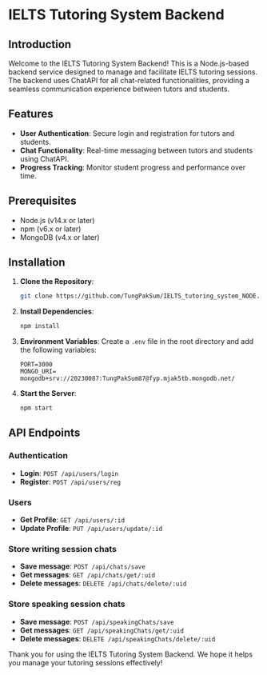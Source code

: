 
# IELTS Tutoring System Backend

## Introduction

Welcome to the IELTS Tutoring System Backend! This is a Node.js-based backend service designed to manage and facilitate IELTS tutoring sessions. The backend uses ChatAPI for all chat-related functionalities, providing a seamless communication experience between tutors and students.

## Features

- **User Authentication**: Secure login and registration for tutors and students.
- **Chat Functionality**: Real-time messaging between tutors and students using ChatAPI.
- **Progress Tracking**: Monitor student progress and performance over time.


## Prerequisites

- Node.js (v14.x or later)
- npm (v6.x or later)
- MongoDB (v4.x or later)

## Installation

1. **Clone the Repository**:
    ```sh
    git clone https://github.com/TungPakSum/IELTS_tutoring_system_NODE.git
    ```

2. **Install Dependencies**:
    ```sh
    npm install
    ```

3. **Environment Variables**: Create a `.env` file in the root directory and add the following variables:
    ```env
    PORT=3000
    MONGO_URI= mongodb+srv://20230087:TungPakSum87@fyp.mjak5tb.mongodb.net/
    ```

4. **Start the Server**:
    ```sh
    npm start
    ```

## API Endpoints

### Authentication

- **Login**: `POST /api/users/login`
- **Register**: `POST /api/users/reg`

### Users

- **Get Profile**: `GET /api/users/:id`
- **Update Profile**: `PUT /api/users/update/:id`

### Store writing session chats

- **Save message**: `POST /api/chats/save`
- **Get messages**: `GET /api/chats/get/:uid`
- **Delete messages**: `DELETE /api/chats/delete/:uid`

### Store speaking session chats

- **Save message**: `POST /api/speakingChats/save`
- **Get messages**: `GET /api/speakingChats/get/:uid`
- **Delete messages**: `DELETE /api/speakingChats/delete/:uid`



Thank you for using the IELTS Tutoring System Backend. We hope it helps you manage your tutoring sessions effectively!
